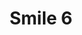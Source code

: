 ---
weight: 1
images:
- /images/photos/20230620 - Sortie Nocturne - Stéphane G. - 0007.jpg
title: Smile 6
tags:
- portrait
- archive
---